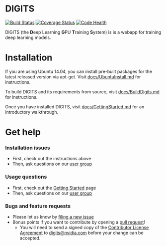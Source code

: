 # DIGITS

[![Build Status](https://travis-ci.org/NVIDIA/DIGITS.svg?branch=master)](https://travis-ci.org/NVIDIA/DIGITS)
[![Coverage Status](https://coveralls.io/repos/NVIDIA/DIGITS/badge.svg?branch=master)](https://coveralls.io/r/NVIDIA/DIGITS?branch=master)
[![Code Health](https://landscape.io/github/NVIDIA/DIGITS/master/landscape.svg?style=flat)](https://landscape.io/github/NVIDIA/DIGITS/master)

DIGITS (the **D**eep Learning **G**PU **T**raining **S**ystem) is is a webapp for training deep learning models.

# Installation

If you are using Ubuntu 14.04, you can install pre-built packages for the latest released version via apt-get. Visit [docs/UbuntuInstall.md](docs/UbuntuInstall.md) for instructions.

To build DIGITS and its requirements from source, visit [docs/BuildDigits.md](docs/BuildDigits.md) for instructions.

Once you have installed DIGITS, visit [docs/GettingStarted.md](docs/GettingStarted.md) for an introductory walkthrough.

# Get help

### Installation issues
* First, check out the instructions above
* Then, ask questions on our [user group](https://groups.google.com/d/forum/digits-users)

### Usage questions
* First, check out the [Getting Started](docs/GettingStarted.md) page
* Then, ask questions on our [user group](https://groups.google.com/d/forum/digits-users)

### Bugs and feature requests
* Please let us know by [filing a new issue](https://github.com/NVIDIA/DIGITS/issues/new)
* Bonus points if you want to contribute by opening a [pull request](https://help.github.com/articles/using-pull-requests/)!
  * You will need to send a signed copy of the [Contributor License Agreement](CLA) to digits@nvidia.com before your change can be accepted.


